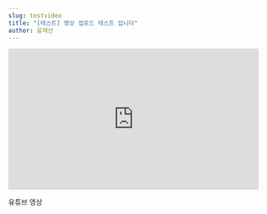 ```yaml
---
slug: testvideo
title: "[테스트] 영상 업로드 테스트 입니다"
author: 윤재선
---
```

<div style="left: 0; width: 100%; height: 0; position: relative; padding-bottom: 56.25%;"><iframe src="https://www.youtube.com/embed/sO3gO4QKpzs?rel=0" style="top: 0; left: 0; width: 100%; height: 100%; position: absolute; border: 0;" allowfullscreen scrolling="no" allow="accelerometer \*; clipboard-write \*; encrypted-media \*; gyroscope \*; picture-in-picture \*; web-share \*;"></iframe></div>



유튜브 영상
